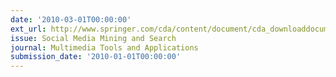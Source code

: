 ```yaml
---
date: '2010-03-01T00:00:00'
ext_url: http://www.springer.com/cda/content/document/cda_downloaddocument/Call+for+Papers_11042_5202009.pdf?SGWID=0-0-45-739901-p35538244
issue: Social Media Mining and Search
journal: Multimedia Tools and Applications
submission_date: '2010-01-01T00:00:00'
---
```

